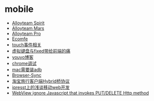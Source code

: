 mobile
======

* [Alloyteam Spirit](http://alloyteam.github.io/Spirit/)
* [Alloyteam Mars](https://github.com/AlloyTeam/Mars)
* [Alloyteam Pro](https://github.com/AlloyTeam/Pro)
* [Ecomfe](http://ecomfe.duapp.com/tag/ria-framework)
* [touch事件相关](http://stylechen.com/)
* [虚拟键盘与fixed带给前端的痛](http://www.cnblogs.com/yexiaochai/p/3561939.html)
* [youyo博客](http://blog.youyo.name/archives/category/mobile)
* [chrome调试](https://developer.chrome.com/devtools/docs/remote-debugging#setting-up-device)
* [mac需要装adb](http://developer.android.com/sdk/index.html)
* [Browser-Sync](http://www.alloyteam.com/2014/02/browser-sync-responsive-web-development-and-debugging-tool/)
* [淘宝旅行客户端Hybrid桥协议](https://github.com/PaulGuo/bridge)
* [ipresst上的浅谈移动web开发](http://www.ipresst.com/play/5230f0d3d3fb85cf7000b3a9#step=1)
* [WebView ignore Javascript that invokes PUT/DELETE Http method](http://stackoverflow.com/questions/8876509/webview-ignore-javascript-that-invokes-put-delete-http-method)


